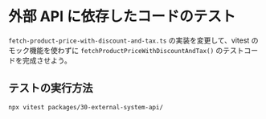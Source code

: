 # 外部 API に依存したコードのテスト

`fetch-product-price-with-discount-and-tax.ts` の実装を変更して、vitest のモック機能を使わずに
`fetchProductPriceWithDiscountAndTax()` のテストコードを完成させよう。

## テストの実行方法

```console
npx vitest packages/30-external-system-api/
```
